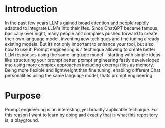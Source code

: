 # Introduction
In the past few years LLM's gained broad attention and people rapidly adapted to integrate LLM's into their lifes. Since ChatGPT became famous, basically over night, many people and compaies pushed forward to create their own language model, inventing new techiques and fine tuning already existing models. But its not only important to enhance your tool, but also how to use it. Prompt engineering is a technique allowing to create better LLM responses using the same language model – starting with simple ideas like structuring your prompt better, prompt engineering fastly develveloped into using more complex approaches including external files as memory. Being more flexible and lightweight than fine tuning, enabling
different Chat personalities using the same language model, thats prompt engineering.

# Purpose
Prompt engineering is an interesting, yet broadly applicable technique. For this reason I want to learn by doing and exactly that is what this repository is, a playground.
